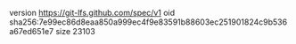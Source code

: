 version https://git-lfs.github.com/spec/v1
oid sha256:7e99ec86d8eaa850a999ec4f9e83591b88603ec251901824c9b536a67ed651e7
size 23103
